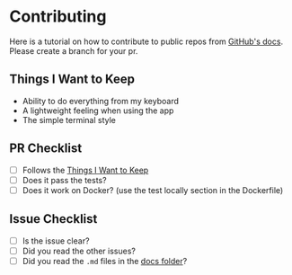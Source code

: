 # Contributing


Here is a tutorial on how to contribute to public repos from [GitHub's docs](https://docs.github.com/en/get-started/exploring-projects-on-github/contributing-to-a-project). Please create a branch for your pr.

## Things I Want to Keep

- Ability to do everything from my keyboard
- A lightweight feeling when using the app
- The simple terminal style


## PR Checklist

- &#x2610; Follows the [Things I Want to Keep](#things-i-want-to-keep)
- &#x2610; Does it pass the tests?
- &#x2610; Does it work on Docker? (use the test locally section in the Dockerfile) 


## Issue Checklist

- &#x2610; Is the issue clear?
- &#x2610; Did you read the other issues?
- &#x2610; Did you read the `.md` files in the [docs folder](https://github.com/dawitalemu4/postwoman.dev/tree/main/public/docs)?

